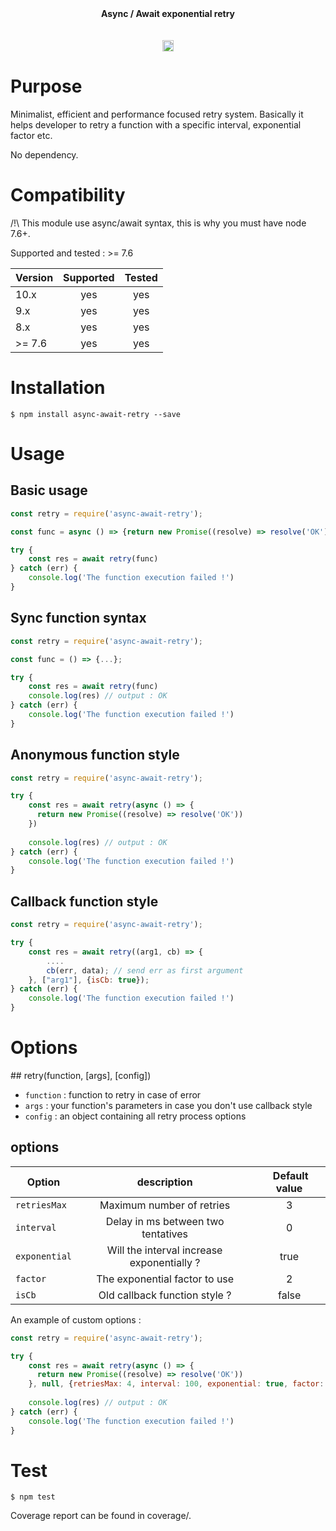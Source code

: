 <div align="center">
<b>Async / Await exponential retry</b><br/>
<br/><br/>

<a href="https://badge.fury.io/js/async-await-retry">
   <img src="https://badge.fury.io/js/async-await-retry.svg" alt="npm version" height="18">
</a>
</div>


# Purpose

Minimalist, efficient and performance focused retry system.
Basically it helps developer to retry a function with a specific interval, exponential factor etc.

No dependency.

# Compatibility

/!\ This module use async/await syntax, this is why you must have node 7.6+.

Supported and tested : >= 7.6

| Version       | Supported     | Tested         |
| ------------- |:-------------:|:--------------:|
| 10.x          | yes           | yes            |
| 9.x           | yes           | yes            |
| 8.x           | yes           | yes            |
| >= 7.6        | yes           | yes            |

# Installation

```console
$ npm install async-await-retry --save
```

# Usage

## Basic usage
```javascript
const retry = require('async-await-retry');

const func = async () => {return new Promise((resolve) => resolve('OK'))};

try {
    const res = await retry(func)
} catch (err) {
    console.log('The function execution failed !')
}
```

## Sync function syntax
```javascript
const retry = require('async-await-retry');

const func = () => {...};

try {
    const res = await retry(func)
    console.log(res) // output : OK
} catch (err) {
    console.log('The function execution failed !')
}
```

## Anonymous function style
```javascript
const retry = require('async-await-retry');

try {
    const res = await retry(async () => {
      return new Promise((resolve) => resolve('OK'))
    })
    
    console.log(res) // output : OK
} catch (err) {
    console.log('The function execution failed !')
}
```

## Callback function style
```javascript
const retry = require('async-await-retry');

try {
    const res = await retry((arg1, cb) => {
        ....
        cb(err, data); // send err as first argument
    }, ["arg1"], {isCb: true});
} catch (err) {
    console.log('The function execution failed !')
}
```

# Options

## retry(function, [args], [config])

* `function` : function to retry in case of error
* `args` : your function's parameters in case you don't use callback style
* `config` : an object containing all retry process options

## options

| Option        | description                                | Default value  |
| ------------- |:------------------------------------------:|:--------------:|
| `retriesMax`  | Maximum number of retries                  | 3              |
| `interval`    | Delay in ms between two tentatives         | 0              |
| `exponential` | Will the interval increase exponentially ? | true           |
| `factor`      | The exponential factor to use              | 2              |
| `isCb`        | Old callback function style ?              | false          |


An example of custom options :
```javascript
const retry = require('async-await-retry');

try {
    const res = await retry(async () => {
      return new Promise((resolve) => resolve('OK'))
    }, null, {retriesMax: 4, interval: 100, exponential: true, factor: 3})
    
    console.log(res) // output : OK
} catch (err) {
    console.log('The function execution failed !')
}
```

# Test

```console
$ npm test
```

Coverage report can be found in coverage/.
